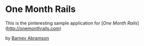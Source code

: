 # One Month Rails

This is the pinteresting sample application for 
[*One Month Rails*] (http://onemonthrails.com)

by [Barney Abramson](www.barneyabramson.com)
